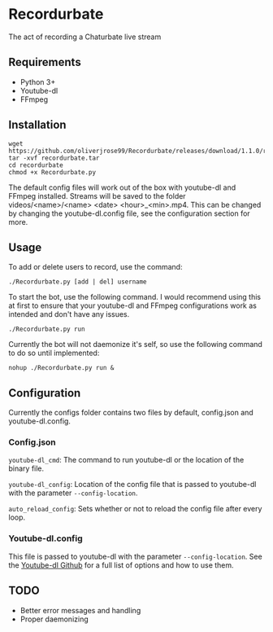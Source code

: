 # Recordurbate
The act of recording a Chaturbate live stream
## Requirements
* Python 3+
* Youtube-dl
* FFmpeg
## Installation
```commandline
wget https://github.com/oliverjrose99/Recordurbate/releases/download/1.1.0/recordurbate.tar
tar -xvf recordurbate.tar
cd recordurbate
chmod +x Recordurbate.py
```
The default config files will work out of the box with youtube-dl and FFmpeg installed. Streams will be saved to the folder videos/\<name>/\<name> \<date> \<hour>_\<min>.mp4. This can be changed by changing the youtube-dl.config file, see the configuration section for more. 
## Usage
To add or delete users to record, use the command:
```
./Recordurbate.py [add | del] username
```
To start the bot, use the following command. I would recommend using this at first to ensure that your youtube-dl and FFmpeg configurations work as intended and don't have any issues.
```commandline
./Recordurbate.py run
```
Currently the bot will not daemonize it's self, so use the following command to do so until implemented:
```commandline
nohup ./Recordurbate.py run &
```
## Configuration
Currently the configs folder contains two files by default, config.json and youtube-dl.config.
###  Config.json
`youtube-dl_cmd`: The command to run youtube-dl or the location of the binary file.

`youtube-dl_config`: Location of the config file that is passed to youtube-dl with the parameter `--config-location`.

`auto_reload_config`: Sets whether or not to reload the config file after every loop. 
### Youtube-dl.config
This file is passed to youtube-dl with the parameter `--config-location`. See the [Youtube-dl Github](https://github.com/rg3/youtube-dl) for a full list of options and how to use them.
## TODO
* Better error messages and handling
* Proper daemonizing